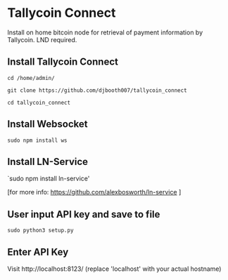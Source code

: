 # Tallycoin Connect

Install on home bitcoin node for retrieval of payment information by Tallycoin. LND required.

## Install Tallycoin Connect

`cd /home/admin/`

`git clone https://github.com/djbooth007/tallycoin_connect`

`cd tallycoin_connect`

## Install Websocket

`sudo npm install ws`

## Install LN-Service

`sudo npm install ln-service'

[for more info: https://github.com/alexbosworth/ln-service ]

## User input API key and save to file

`sudo python3 setup.py`

## Enter API Key

Visit http://localhost:8123/ (replace 'localhost' with your actual hostname)

